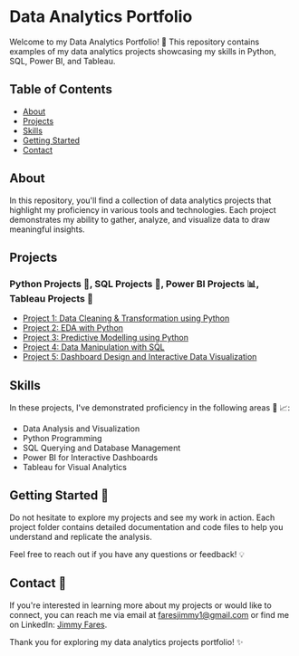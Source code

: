 # Data Analytics Portfolio

Welcome to my Data Analytics Portfolio! :wave: This repository contains examples of my data analytics projects showcasing my skills in Python, SQL, Power BI, and Tableau. 

## Table of Contents

- [About](#about)
- [Projects](#projects)
- [Skills](#skills)
- [Getting Started](#getting-started)
- [Contact](#contact)

## About

In this repository, you'll find a collection of data analytics projects that highlight my proficiency in various tools and technologies. Each project demonstrates my ability to gather, analyze, and visualize data to draw meaningful insights.

## Projects

### Python Projects :snake:, SQL Projects :floppy_disk:, Power BI Projects :bar_chart:, Tableau Projects :art:

- [Project 1: Data Cleaning & Transformation using Python](project1)
- [Project 2: EDA with Python](project2)
- [Project 3: Predictive Modelling using Python](project3)
- [Project 4: Data Manipulation with SQL](project4)
- [Project 5: Dashboard Design and Interactive Data Visualization](project5)


## Skills

In these projects, I've demonstrated proficiency in the following areas :muscle: :chart_with_upwards_trend::

- Data Analysis and Visualization
- Python Programming
- SQL Querying and Database Management
- Power BI for Interactive Dashboards
- Tableau for Visual Analytics

## Getting Started :rocket:

Do not hesitate to explore my projects and see my work in action. Each project folder contains detailed documentation and code files to help you understand and replicate the analysis.

Feel free to reach out if you have any questions or feedback! :bulb:

## Contact :email:

If you're interested in learning more about my projects or would like to connect, you can reach me via email at [faresjimmy1@gmail.com](mailto:faresjimmy1@gmail.com) or find me on LinkedIn: [Jimmy Fares](https://www.linkedin.com/in/jimmy-fares-143892153).

Thank you for exploring my data analytics projects portfolio! :sparkles: 
